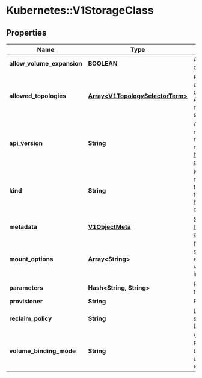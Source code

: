 # Kubernetes::V1StorageClass

## Properties
Name | Type | Description | Notes
------------ | ------------- | ------------- | -------------
**allow_volume_expansion** | **BOOLEAN** | AllowVolumeExpansion shows whether the storage class allow volume expand | [optional] 
**allowed_topologies** | [**Array&lt;V1TopologySelectorTerm&gt;**](V1TopologySelectorTerm.md) | Restrict the node topologies where volumes can be dynamically provisioned. Each volume plugin defines its own supported topology specifications. An empty TopologySelectorTerm list means there is no topology restriction. This field is only honored by servers that enable the VolumeScheduling feature. | [optional] 
**api_version** | **String** | APIVersion defines the versioned schema of this representation of an object. Servers should convert recognized schemas to the latest internal value, and may reject unrecognized values. More info: https://git.k8s.io/community/contributors/devel/api-conventions.md#resources | [optional] 
**kind** | **String** | Kind is a string value representing the REST resource this object represents. Servers may infer this from the endpoint the client submits requests to. Cannot be updated. In CamelCase. More info: https://git.k8s.io/community/contributors/devel/api-conventions.md#types-kinds | [optional] 
**metadata** | [**V1ObjectMeta**](V1ObjectMeta.md) | Standard object&#39;s metadata. More info: https://git.k8s.io/community/contributors/devel/api-conventions.md#metadata | [optional] 
**mount_options** | **Array&lt;String&gt;** | Dynamically provisioned PersistentVolumes of this storage class are created with these mountOptions, e.g. [\&quot;ro\&quot;, \&quot;soft\&quot;]. Not validated - mount of the PVs will simply fail if one is invalid. | [optional] 
**parameters** | **Hash&lt;String, String&gt;** | Parameters holds the parameters for the provisioner that should create volumes of this storage class. | [optional] 
**provisioner** | **String** | Provisioner indicates the type of the provisioner. | 
**reclaim_policy** | **String** | Dynamically provisioned PersistentVolumes of this storage class are created with this reclaimPolicy. Defaults to Delete. | [optional] 
**volume_binding_mode** | **String** | VolumeBindingMode indicates how PersistentVolumeClaims should be provisioned and bound.  When unset, VolumeBindingImmediate is used. This field is only honored by servers that enable the VolumeScheduling feature. | [optional] 


